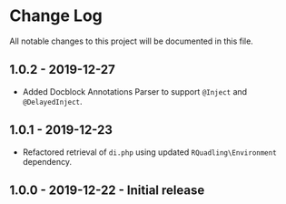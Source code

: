 # Change Log
All notable changes to this project will be documented in this file.

## 1.0.2 - 2019-12-27
- Added Docblock Annotations Parser to support `@Inject` and `@DelayedInject`.

## 1.0.1 - 2019-12-23
- Refactored retrieval of `di.php` using updated `RQuadling\Environment` dependency.

## 1.0.0 - 2019-12-22 - Initial release
